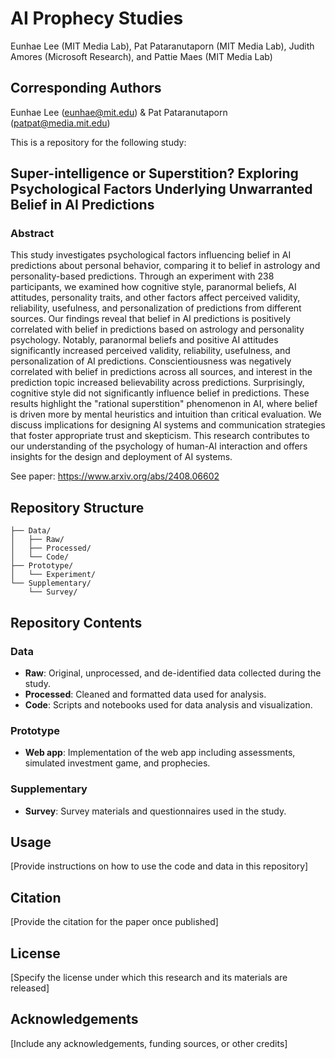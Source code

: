 # AI Prophecy Studies
Eunhae Lee (MIT Media Lab), Pat Pataranutaporn (MIT Media Lab), Judith Amores (Microsoft Research), and Pattie Maes (MIT Media Lab)

## Corresponding Authors
Eunhae Lee (eunhae@mit.edu) & Pat Pataranutaporn (patpat@media.mit.edu)

This is a repository for the following study:

## Super-intelligence or Superstition? Exploring Psychological Factors Underlying Unwarranted Belief in AI Predictions
### Abstract

This study investigates psychological factors influencing belief in AI predictions about personal behavior, comparing it to belief in astrology and personality-based predictions. Through an experiment with 238 participants, we examined how cognitive style, paranormal beliefs, AI attitudes, personality traits, and other factors affect perceived validity, reliability, usefulness, and personalization of predictions from different sources. Our findings reveal that belief in AI predictions is positively correlated with belief in predictions based on astrology and personality psychology. Notably, paranormal beliefs and positive AI attitudes significantly increased perceived validity, reliability, usefulness, and personalization of AI predictions. Conscientiousness was negatively correlated with belief in predictions across all sources, and interest in the prediction topic increased believability across predictions. Surprisingly, cognitive style did not significantly influence belief in predictions. These results highlight the "rational superstition" phenomenon in AI, where belief is driven more by mental heuristics and intuition than critical evaluation. We discuss implications for designing AI systems and communication strategies that foster appropriate trust and skepticism. This research contributes to our understanding of the psychology of human-AI interaction and offers insights for the design and deployment of AI systems.

See paper: https://www.arxiv.org/abs/2408.06602


## Repository Structure

```
├── Data/
│   ├── Raw/
│   ├── Processed/
│   └── Code/
├── Prototype/
│   └── Experiment/
└── Supplementary/
    └── Survey/
```


## Repository Contents

### Data

- **Raw**: Original, unprocessed, and de-identified data collected during the study.
- **Processed**: Cleaned and formatted data used for analysis.
- **Code**: Scripts and notebooks used for data analysis and visualization.

### Prototype

- **Web app**: Implementation of the web app including assessments, simulated investment game, and prophecies.

### Supplementary
- **Survey**: Survey materials and questionnaires used in the study. 

## Usage

[Provide instructions on how to use the code and data in this repository]

## Citation

[Provide the citation for the paper once published]

## License

[Specify the license under which this research and its materials are released]

## Acknowledgements

[Include any acknowledgements, funding sources, or other credits]
